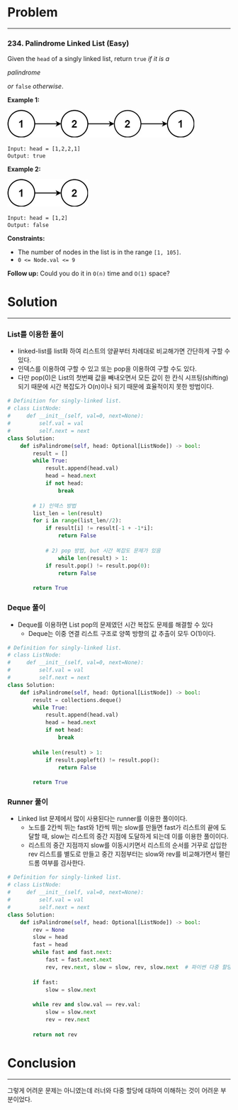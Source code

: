 # Problem

---

### 234. Palindrome Linked List (Easy)

Given the `head` of a singly linked list, return `true` *if it is a* 

*palindrome*

 *or* `false` *otherwise*.



 

**Example 1:**

![1](../assets/images/03-19-leetcode-234/1.jpeg)

```
Input: head = [1,2,2,1]
Output: true
```

**Example 2:**

![1](../assets/images/03-19-leetcode-234/2.jpeg)

```
Input: head = [1,2]
Output: false
```

 

**Constraints:**

- The number of nodes in the list is in the range `[1, 105]`.
- `0 <= Node.val <= 9`

 

**Follow up:** Could you do it in `O(n)` time and `O(1)` space?



# Solution

---

### List를 이용한 풀이

- linked-list를 list화 하여 리스트의 양끝부터 차례대로 비교해가면 간단하게 구할 수 있다.
- 인덱스를 이용하여 구할 수 있고 또는 pop을 이용하여 구할 수도 있다.
- 다만 pop(0)은 List의 첫번째 값을 빼내오면서 모든 값이 한 칸식 시프팅(shifting)되기 때문에 시간 복잡도가 O(n)이나 되기 때문에 효율적이지 못한 방법이다.

```python
# Definition for singly-linked list.
# class ListNode:
#     def __init__(self, val=0, next=None):
#         self.val = val
#         self.next = next
class Solution:
    def isPalindrome(self, head: Optional[ListNode]) -> bool:
        result = []
        while True:
            result.append(head.val)
            head = head.next
            if not head:
                break
				
        # 1) 인덱스 방법
        list_len = len(result)
        for i in range(list_len//2):
            if result[i] != result[-1 + -1*i]:
                return False
              
    		# 2) pop 방법, but 시간 복잡도 문제가 있음
				while len(result) > 1:
            if result.pop() != result.pop(0):
                return False

        return True
```



### Deque 풀이

- Deque를 이용하면 List pop의 문제였던 시간 복잡도 문제를 해결할 수 있다
  - Deque는 이중 연결 리스트 구조로 양쪽 방향의 값 추출이 모두 O(1)이다.	

```python
# Definition for singly-linked list.
# class ListNode:
#     def __init__(self, val=0, next=None):
#         self.val = val
#         self.next = next
class Solution:
    def isPalindrome(self, head: Optional[ListNode]) -> bool:
        result = collections.deque()
        while True:
            result.append(head.val)
            head = head.next
            if not head:
                break

        while len(result) > 1:
            if result.popleft() != result.pop():
                return False

        return True
```



### Runner 풀이

- Linked list 문제에서 많이 사용된다는 runner를 이용한 풀이이다.
  - 노드를 2칸씩 뛰는 fast와 1칸씩 뛰는 slow를 만들면 fast가 리스트의 끝에 도달할 때, slow는 리스트의 중간 지점에 도달하게 되는데 이를 이용한 풀이이다.
  - 리스트의 중간 지점까지 slow를 이동시키면서 리스트의 순서를 거꾸로 삽입한 rev 리스트를 별도로 만들고 중간 지점부터는 slow와 rev를 비교해가면서 팰린드롬 여부를 검사한다.

```python
# Definition for singly-linked list.
# class ListNode:
#     def __init__(self, val=0, next=None):
#         self.val = val
#         self.next = next
class Solution:
    def isPalindrome(self, head: Optional[ListNode]) -> bool:
        rev = None
        slow = head
        fast = head
        while fast and fast.next:
            fast = fast.next.next
            rev, rev.next, slow = slow, rev, slow.next  # 파이썬 다중 할당

        if fast:
            slow = slow.next

        while rev and slow.val == rev.val:
            slow = slow.next               
            rev = rev.next

        return not rev
```



# Conclusion

---

그렇게 어려운 문제는 아니였는데 러너와 다중 할당에 대하여 이해하는 것이 어려운 부분이었다.